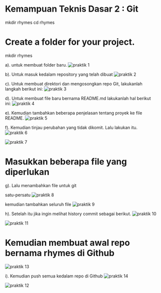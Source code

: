 # Kemampuan Teknis Dasar 2 : Git
mkdir rhymes
cd rhymes

# Create a folder for your project.
mkdir rhymes

a). untuk membuat folder baru.
![praktik 1](https://github.com/FatkhanZakia/rhymes/blob/master/praktik1.png)

b). Untuk masuk kedalam repository yang telah dibuat
![praktik 2](https://github.com/FatkhanZakia/rhymes/blob/master/praktik2.png)

c). Untuk membuat direktori dan mengosongkan repo Git, lakukanlah langkah berikut ini:
![praktik 3](https://github.com/FatkhanZakia/rhymes/blob/master/praktik3.png)

d). Untuk membuat file baru bernama README.md lakukanlah hal berikut ini:
![praktik 4](https://github.com/FatkhanZakia/rhymes/blob/master/praktik4.png)

e). Kemudian tambahkan beberapa penjelasan tentang proyek ke file README.
![praktik 5](https://github.com/FatkhanZakia/rhymes/blob/master/praktik5.png)

f). Kemudian tinjau perubahan yang tidak dikomit. Lalu lakukan itu.
![praktik 6](https://github.com/FatkhanZakia/rhymes/blob/master/praktik6.png)

![praktik 7](https://github.com/FatkhanZakia/rhymes/blob/master/praktik7.png)


# Masukkan beberapa file yang diperlukan 

g). Lalu menambahkan file untuk git

satu-persatu
![praktik 8](https://github.com/FatkhanZakia/rhymes/blob/master/praktik8.png)

kemudian tambahkan seluruh file
![praktik 9](https://github.com/FatkhanZakia/rhymes/blob/master/praktik9.png)

h). Setelah itu jika ingin melihat history commit sebagai berikut.
![praktik 10](https://github.com/FatkhanZakia/rhymes/blob/master/praktik10.png)


![praktik 11](https://github.com/FatkhanZakia/rhymes/blob/master/praktik11.png)

# Kemudian membuat awal repo bernama rhymes di Github
![praktik 13](https://github.com/FatkhanZakia/rhymes/blob/master/praktik13.png)

i). Kemudian push semua kedalam repo di Github
![praktik 14](https://github.com/FatkhanZakia/rhymes/blob/master/praktik14.png)

![praktik 12](https://github.com/FatkhanZakia/rhymes/blob/master/praktik12.png)

